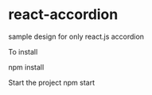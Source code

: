 # react-accordion
sample design for only react.js accordion

To install 

npm install

Start the project
npm start
